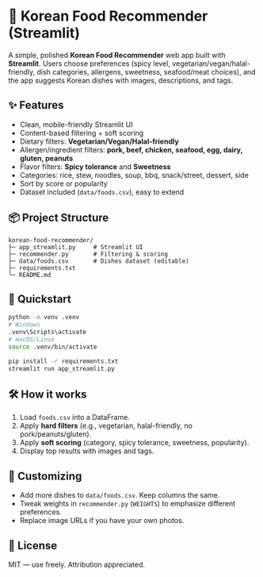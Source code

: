 
# 🍱 Korean Food Recommender (Streamlit)

A simple, polished **Korean Food Recommender** web app built with **Streamlit**. Users choose preferences
(spicy level, vegetarian/vegan/halal-friendly, dish categories, allergens, sweetness, seafood/meat choices),
and the app suggests Korean dishes with images, descriptions, and tags.

## ✨ Features
- Clean, mobile-friendly Streamlit UI
- Content-based filtering + soft scoring
- Dietary filters: **Vegetarian/Vegan/Halal-friendly**
- Allergen/ingredient filters: **pork, beef, chicken, seafood, egg, dairy, gluten, peanuts**
- Flavor filters: **Spicy tolerance** and **Sweetness**
- Categories: rice, stew, noodles, soup, bbq, snack/street, dessert, side
- Sort by score or popularity
- Dataset included (`data/foods.csv`), easy to extend

## 📦 Project Structure
```
korean-food-recommender/
├─ app_streamlit.py     # Streamlit UI
├─ recommender.py       # Filtering & scoring
├─ data/foods.csv       # Dishes dataset (editable)
├─ requirements.txt
└─ README.md
```

## 🚀 Quickstart
```bash
python -m venv .venv
# Windows
.venv\Scripts\activate
# macOS/Linux
source .venv/bin/activate

pip install -r requirements.txt
streamlit run app_streamlit.py
```

## 🛠️ How it works
1. Load `foods.csv` into a DataFrame.
2. Apply **hard filters** (e.g., vegetarian, halal-friendly, no pork/peanuts/gluten).
3. Apply **soft scoring** (category, spicy tolerance, sweetness, popularity).
4. Display top results with images and tags.

## 🧩 Customizing
- Add more dishes to `data/foods.csv`. Keep columns the same.
- Tweak weights in `recommender.py` (`WEIGHTS`) to emphasize different preferences.
- Replace image URLs if you have your own photos.

## 📝 License
MIT — use freely. Attribution appreciated.
